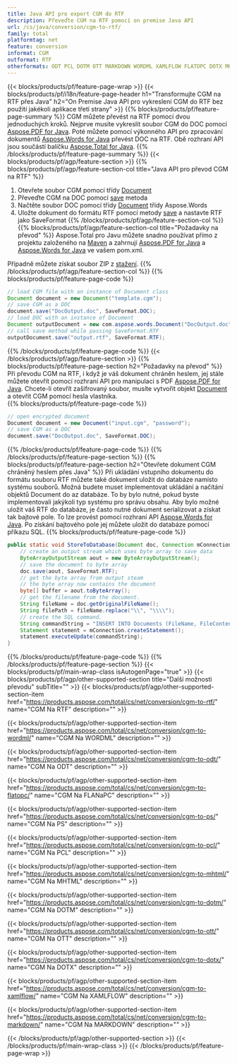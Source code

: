 ```yaml
---
title: Java API pro export CGM do RTF
description: Převeďte CGM na RTF pomocí on premise Java API
url: /cs/java/conversion/cgm-to-rtf/
family: total
platformtag: net
feature: conversion
informat: CGM
outformat: RTF
otherformats: ODT PCL DOTM OTT MARKDOWN WORDML XAMLFLOW FLATOPC DOTX MHTML RTF DOT
---
```

{{< blocks/products/pf/feature-page-wrap >}}
{{< blocks/products/pf/i18n/feature-page-header h1="Transformujte CGM na RTF přes Java" h2="On Premise Java API pro vykreslení CGM do RTF bez použití jakékoli aplikace třetí strany" >}}
{{% blocks/products/pf/feature-page-summary %}}
CGM můžete převést na RTF pomocí dvou jednoduchých kroků. Nejprve musíte vykreslit soubor CGM do DOC pomocí [Aspose.PDF for Java](https://products.aspose.com/pdf/java/). Poté můžete pomocí výkonného API pro zpracování dokumentů [Aspose.Words for Java](https://products.aspose.com/words/java/) převést DOC na RTF. Obě rozhraní API jsou součástí balíčku [Aspose.Total for Java](https://products.aspose.com/total/java/).
{{% /blocks/products/pf/feature-page-summary  %}}
{{< blocks/products/pf/agp/feature-section >}}
{{% blocks/products/pf/agp/feature-section-col title="Java API pro převod CGM na RTF" %}}
1. Otevřete soubor CGM pomocí třídy [Document](https://apireference.aspose.com/pdf/java/com.aspose.pdf/Document)
2. Převeďte CGM na DOC pomocí [save](https://apireference.aspose.com/pdf/java/com.aspose.pdf/Document#save-java.lang.String-com.aspose.pdf.SaveOptions- ) metoda
3. Načtěte soubor DOC pomocí třídy [Document](https://apireference.aspose.com/words/java/com.aspose.words/Document) třídy Aspose.Words
4. Uložte dokument do formátu RTF pomocí metody [save](https://apireference.aspose.com/words/java/com.aspose.words/Document#save(java.lang.String,int)) a nastavte RTF jako SaveFormat
{{% /blocks/products/pf/agp/feature-section-col %}}
{{% blocks/products/pf/agp/feature-section-col title="Požadavky na převod" %}}
Aspose.Total pro Javu můžete snadno používat přímo z projektu založeného na [Maven](https://repository.aspose.com/webapp/#/artifacts/browse/tree/General/repo/com/aspose/aspose-total) a zahrnují [Aspose.PDF for Java](https://docs.aspose.com/pdf/java/installation/) a [Aspose.Words for Java](https://docs.aspose.com/words/java/installation/) ve vašem pom.xml.

Případně můžete získat soubor ZIP z [stažení](https://downloads.aspose.com/total/java).
{{% /blocks/products/pf/agp/feature-section-col %}}
{{% blocks/products/pf/feature-page-code %}}

```java
// load CGM file with an instance of Document class
Document document = new Document("template.cgm");
// save CGM as a DOC 
document.save("DocOutput.doc", SaveFormat.DOC); 
// load DOC with an instance of Document
Document outputDocument = new com.aspose.words.Document("DocOutput.doc");
// call save method while passing SaveFormat.RTF
outputDocument.save("output.rtf", SaveFormat.RTF);   
```

{{% /blocks/products/pf/feature-page-code %}}
{{< /blocks/products/pf/agp/feature-section >}}
{{% blocks/products/pf/feature-page-section  h2="Požadavky na převod" %}}
Při převodu CGM na RTF, i když je váš dokument chráněn heslem, jej stále můžete otevřít pomocí rozhraní API pro manipulaci s PDF [Aspose.PDF for Java](https://docs.aspose.com/pdf/java/installation/). Chcete-li otevřít zašifrovaný soubor, musíte vytvořit objekt [Document](https://apireference.aspose.com/pdf/java/com.aspose.pdf/Document) a otevřít CGM pomocí hesla vlastníka.  
{{% blocks/products/pf/feature-page-code %}}

```cs
// open encrypted document
Document document = new Document("input.cgm", "password");
// save CGM as a DOC 
document.save("DocOutput.doc", SaveFormat.DOC);
```

{{% /blocks/products/pf/feature-page-code  %}}
{{% /blocks/products/pf/feature-page-section %}}
{{% blocks/products/pf/feature-page-section  h2="Otevřete dokument CGM chráněný heslem přes Java" %}}
Při ukládání vstupního dokumentu do formátu souboru RTF můžete také dokument uložit do databáze namísto systému souborů. Možná budete muset implementovat ukládání a načítání objektů Document do az databáze. To by bylo nutné, pokud byste implementovali jakýkoli typ systému pro správu obsahu. Aby bylo možné uložit váš RTF do databáze, je často nutné dokument serializovat a získat tak bajtové pole. To lze provést pomocí rozhraní API [Aspose.Words for Java](https://products.aspose.com/words/Java/). Po získání bajtového pole jej můžete uložit do databáze pomocí příkazu SQL. 
{{% blocks/products/pf/feature-page-code %}}

```java
public static void StoreToDatabase(Document doc, Connection mConnection) throws Exception {
    // create an output stream which uses byte array to save data
    ByteArrayOutputStream aout = new ByteArrayOutputStream();
    // save the document to byte array
    doc.save(aout, SaveFormat.RTF);
    // get the byte array from output steam
    // the byte array now contains the document
    byte[] buffer = aout.toByteArray();
    // get the filename from the document.
    String fileName = doc.getOriginalFileName();
    String filePath = fileName.replace("\\", "\\\\");
    // create the SQL command.
    String commandString = "INSERT INTO Documents (FileName, FileContent) VALUES('" + filePath + "', '" + buffer + "')";
    Statement statement = mConnection.createStatement();
    statement.executeUpdate(commandString);
}  
```

{{% /blocks/products/pf/feature-page-code  %}}
{{% /blocks/products/pf/feature-page-section %}}
{{< blocks/products/pf/main-wrap-class isAutogenPage="true" >}}
{{< blocks/products/pf/agp/other-supported-section title="Další možnosti převodu" subTitle="" >}}
{{< blocks/products/pf/agp/other-supported-section-item href="https://products.aspose.com/total/cs/net/conversion/cgm-to-rtf/" name="CGM Na RTF" description="" >}}

{{< blocks/products/pf/agp/other-supported-section-item href="https://products.aspose.com/total/cs/net/conversion/cgm-to-wordml/" name="CGM Na WORDML" description="" >}}

{{< blocks/products/pf/agp/other-supported-section-item href="https://products.aspose.com/total/cs/net/conversion/cgm-to-odt/" name="CGM Na ODT" description="" >}}

{{< blocks/products/pf/agp/other-supported-section-item href="https://products.aspose.com/total/cs/net/conversion/cgm-to-flatopc/" name="CGM Na FLANaPC" description="" >}}

{{< blocks/products/pf/agp/other-supported-section-item href="https://products.aspose.com/total/cs/net/conversion/cgm-to-ps/" name="CGM Na PS" description="" >}}

{{< blocks/products/pf/agp/other-supported-section-item href="https://products.aspose.com/total/cs/net/conversion/cgm-to-pcl/" name="CGM Na PCL" description="" >}}

{{< blocks/products/pf/agp/other-supported-section-item href="https://products.aspose.com/total/cs/net/conversion/cgm-to-mhtml/" name="CGM Na MHTML" description="" >}}

{{< blocks/products/pf/agp/other-supported-section-item href="https://products.aspose.com/total/cs/net/conversion/cgm-to-dotm/" name="CGM Na DOTM" description="" >}}

{{< blocks/products/pf/agp/other-supported-section-item href="https://products.aspose.com/total/cs/net/conversion/cgm-to-ott/" name="CGM Na OTT" description="" >}}

{{< blocks/products/pf/agp/other-supported-section-item href="https://products.aspose.com/total/cs/net/conversion/cgm-to-dotx/" name="CGM Na DOTX" description="" >}}

{{< blocks/products/pf/agp/other-supported-section-item href="https://products.aspose.com/total/cs/net/conversion/cgm-to-xamlflow/" name="CGM Na XAMLFLOW" description="" >}}

{{< blocks/products/pf/agp/other-supported-section-item href="https://products.aspose.com/total/cs/net/conversion/cgm-to-markdown/" name="CGM Na MARKDOWN" description="" >}}


{{< /blocks/products/pf/agp/other-supported-section >}}
{{< /blocks/products/pf/main-wrap-class >}}
{{< /blocks/products/pf/feature-page-wrap >}}